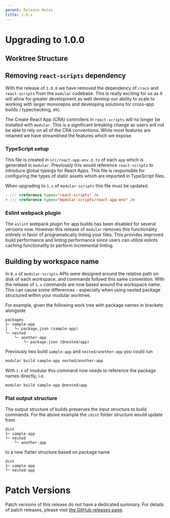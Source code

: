 ```yaml
---
parent: Release Notes
title: 1.0.x
---
```


# Upgrading to 1.0.0

## Worktree Structure

## Removing `react-scripts` dependency

With the release of `1.0.0` we have removed the dependency of `craco` and
`react-scripts` from the `modular` codebase. This is really exciting for us as
it will allow for greater development as well develop our ability to scale to
working with larger monorepos and developing solutions for cross-app builds /
typechecking, etc.

The Create React App (CRA) controllers in `react-scripts` will no longer be
installed with `modular`. This is a significant breaking change as users will
not be able to rely on all of the CRA conventions. While most features are
retained we have streamlined the features which we expose.

### TypeScript setup

This file is created in `src/react-app-env.d.ts` of each `app` which is
generated in `modular`. Previously this would reference `react-scripts` to
introduce global typings for React Apps. This file is responsible for
configuring the types of static assets which are imported in TypeScript files.

When upgrading to `1.x` of `modular-scripts` this file must be updated.

```typescript
- /// <reference types="react-scripts" />
+ /// <reference types="modular-scripts/react-app-env" />
```

### Eslint webpack plugin

The `eslint` webpack plugin for app builds has been disabled for several
versions now. However this release of `modular` removes this functionality
entirely in favor of programatically linting your files. This provides improved
build performance and linting performance since users can utilize eslints
caching functionality to perform incremental linting.

## Building by workspace name

In `0.x` of `modular-scripts` APIs were designed around the relative path on
disk of each workspace, and commands followd this same convention. With the
release of `1.x` commands are now based around the workspace name. This can
cause some differences - especially when using nested package structured within
your modular worktree.

For example, given the following work tree with package names in brackets
alongside

```
packages
├─ sample-app
│   └─ package.json (sample-app)
└─ nested
    └─ another-app
        └─ package.json (@nested/app)

```

Previously two build `sample-app` and `nested/another-app` you could run

```bash
modular build sample-app nested/another-app
```

With `1.x` of modular this command now needs to reference the package names
directly, i.e.

```bash
modular build sample-app @nested/app
```

### Flat output structure

The output structure of builds preserves the input structure to build commands.
For the above example the `/dist` folder structure would update from

```
dist
├─ sample-app
└─ nested
    └─ another-app

```

to a new flatter structure based on package name

```
dist
├─ sample-app
└─ nested-app
```

# Patch Versions

Patch versions of this release do not have a dedicated summary. For details of
patch releases, please visit
[the GitHub releases page](https://github.com/jpmorganchase/modular/releases).
